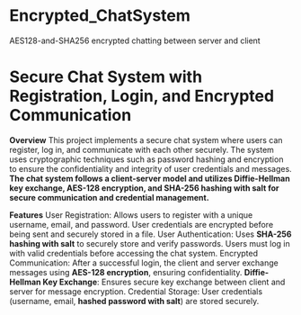 # Encrypted_ChatSystem
AES128-and-SHA256 encrypted chatting between server and client

# Secure Chat System with Registration, Login, and Encrypted Communication
**Overview**
This project implements a secure chat system where users can register, log in, and communicate with each other securely. The system uses cryptographic techniques such as password hashing and encryption to ensure the confidentiality and integrity of user credentials and messages. **The chat system follows a client-server model and utilizes Diffie-Hellman key exchange, AES-128 encryption, and SHA-256 hashing with salt for secure communication and credential management.**

**Features**
User Registration: Allows users to register with a unique username, email, and password. User credentials are encrypted before being sent and securely stored in a file.
User Authentication: Uses **SHA-256 hashing with salt** to securely store and verify passwords. Users must log in with valid credentials before accessing the chat system.
Encrypted Communication: After a successful login, the client and server exchange messages using **AES-128 encryption**, ensuring confidentiality.
**Diffie-Hellman Key Exchange**: Ensures secure key exchange between client and server for message encryption.
Credential Storage: User credentials (username, email, **hashed password with salt**) are stored securely.
